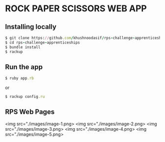 # ROCK PAPER SCISSORS WEB APP

## Installing locally

```ruby
$ git clone https://github.com/khushnoodasif/rps-challenge-apprenticeships.git
$ cd rps-challenge-apprenticeships
$ bundle install
$ rackup
```
## Run the app

```ruby 
$ ruby app.rb
```
or

```ruby 
$ rackup config.ru
```

## RPS Web Pages

<img src="./images/image-1.png>
<img src="./images/image-2.png>
<img src="./images/image-3.png>
<img src="./images/image-4.png>
<img src="./images/image-5.png>
